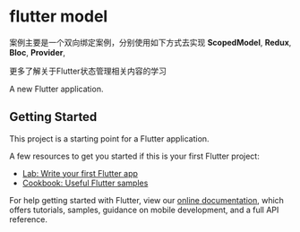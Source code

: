 # flutter model

案例主要是一个双向绑定案例，分别使用如下方式去实现
**ScopedModel**,
**Redux**,
**Bloc**,
**Provider**,

更多了解关于Flutter状态管理相关内容的学习

A new Flutter application.

## Getting Started

This project is a starting point for a Flutter application.

A few resources to get you started if this is your first Flutter project:

- [Lab: Write your first Flutter app](https://flutter.dev/docs/get-started/codelab)
- [Cookbook: Useful Flutter samples](https://flutter.dev/docs/cookbook)

For help getting started with Flutter, view our
[online documentation](https://flutter.dev/docs), which offers tutorials,
samples, guidance on mobile development, and a full API reference.
